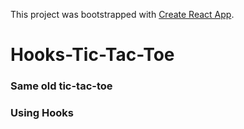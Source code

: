 This project was bootstrapped with [Create React App](https://github.com/facebook/create-react-app).
# Hooks-Tic-Tac-Toe

### Same old tic-tac-toe 
### Using Hooks 
    
